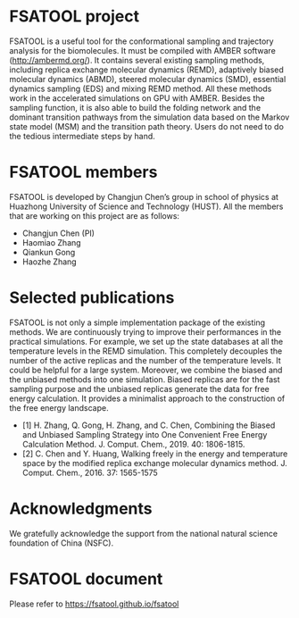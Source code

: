# FSATOOL project

FSATOOL is a useful tool for the conformational sampling and trajectory analysis for the biomolecules. It must be compiled with AMBER software (http://ambermd.org/). It contains several existing sampling methods, including replica exchange molecular dynamics (REMD), adaptively biased molecular dynamics (ABMD), steered molecular dynamics (SMD), essential dynamics sampling (EDS) and mixing REMD method. All these methods work in the accelerated simulations on GPU with AMBER.
Besides the sampling function, it is also able to build the folding network and the dominant transition pathways from the simulation data based on the Markov state model (MSM) and the transition path theory. Users do not need to do the tedious intermediate steps by hand.

# FSATOOL members

FSATOOL is developed by Changjun Chen’s group in school of physics at Huazhong University of Science and Technology (HUST). All the members that are working on this project are as follows:

- Changjun Chen (PI)
- Haomiao Zhang
- Qiankun Gong
- Haozhe Zhang

# Selected publications

FSATOOL is not only a simple implementation package of the existing methods. We are continuously trying to improve their performances in the practical simulations. For example, we set up the state databases at all the temperature levels in the REMD simulation. This completely decouples the number of the active replicas and the number of the temperature levels. It could be helpful for a large system.
Moreover, we combine the biased and the unbiased methods into one simulation. Biased replicas are for the fast sampling purpose and the unbiased replicas generate the data for free energy calculation. It provides a minimalist approach to the construction of the free energy landscape.

- [1] H. Zhang, Q. Gong, H. Zhang, and C. Chen, Combining the Biased and Unbiased Sampling Strategy into One Convenient Free Energy Calculation Method. J. Comput. Chem., 2019. 40: 1806-1815.
- [2] C. Chen and Y. Huang, Walking freely in the energy and temperature space by the modified replica exchange molecular dynamics method. J. Comput. Chem., 2016. 37: 1565-1575

# Acknowledgments 

We gratefully acknowledge the support from the national natural science foundation of China (NSFC). 

# FSATOOL document

Please refer to <https://fsatool.github.io/fsatool>